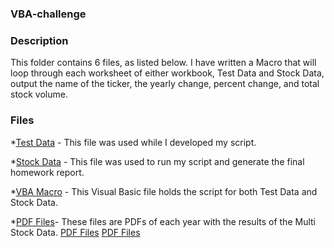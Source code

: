 ### VBA-challenge

### Description
This folder contains 6 files, as listed below. I have written a Macro that will loop through each worksheet of either workbook, Test Data and Stock Data, output the name of the ticker, the yearly change, percent change, and total stock volume. 

### Files
*[Test Data](https://ku.bootcampcontent.com/KStGermain0513/vba-challenge/blob/master/alphabetical_testing_KSG.xlsm) - This file was used while I developed my script.

*[Stock Data](https://ku.bootcampcontent.com/KStGermain0513/vba-challenge/blob/master/Multiple_year_stock_data_KSG.xlsm) - This file was used to run my script and generate the final homework report.

*[VBA Macro](https://ku.bootcampcontent.com/KStGermain0513/vba-challenge/blob/master/vba_code_KSG.vb) - This Visual Basic file holds the script for both Test Data and Stock Data.

*[PDF Files](https://ku.bootcampcontent.com/KStGermain0513/vba-challenge/blob/master/2014_stock_data_KSG.pdf)- These files are PDFs of each year with the results of the Multi Stock Data.
 [PDF Files](https://ku.bootcampcontent.com/KStGermain0513/vba-challenge/blob/master/2015_stock_data_KSG.pdf)
 [PDF Files](https://ku.bootcampcontent.com/KStGermain0513/vba-challenge/blob/master/2016_stock_data_KSG.pdf) 
